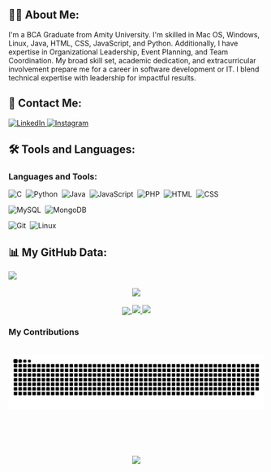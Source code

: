 ## 👨‍💻 About Me:

<p align="left">
I'm a BCA Graduate from Amity University. I'm skilled in Mac OS, Windows, Linux, Java, HTML, CSS, JavaScript, and Python. Additionally, I have expertise in Organizational Leadership, Event Planning, and Team Coordination. My broad skill set, academic dedication, and extracurricular involvement prepare me for a career in software development or IT. I blend technical expertise with leadership for impactful results.
</p>

## 📱 Contact Me:

<p align="left">
  <a href="https://www.linkedin.com/in/sanya-bhatia16112002/" target="_blank">
    <img alt="LinkedIn" src="https://img.shields.io/badge/linkedin-%230077B5.svg?&style=for-the-badge&logo=linkedin&logoColor=white" height="30px"/>
  </a>
  <a href="https://www.instagram.com/sanya_bhatia24" target="_blank">
    <img alt="Instagram" src="https://img.shields.io/badge/Instagram-E4405F?style=for-the-badge&logo=instagram&logoColor=white" height="30px"/>
  </a>
</p>

## 🛠 Tools and Languages:

<h3 align="left">Languages and Tools:</h3>

![C](https://img.shields.io/badge/-C-05122A?style=flat&logo=C&logoColor=00599C)&nbsp;
![Python](https://img.shields.io/badge/-Python-05122A?style=flat&logo=python)&nbsp;
![Java](https://img.shields.io/badge/-Java-05122A?style=flat&logo=java&logoColor=00599C)&nbsp;
![JavaScript](https://img.shields.io/badge/-JavaScript-05122A?style=flat&logo=javascript)&nbsp;
![PHP](https://img.shields.io/badge/-PHP-05122A?style=flat&logo=php)&nbsp;
![HTML](https://img.shields.io/badge/-HTML-05122A?style=flat&logo=html5)&nbsp;
![CSS](https://img.shields.io/badge/-CSS-05122A?style=flat&logo=css3)&nbsp;

![MySQL](https://img.shields.io/badge/-MySQL-05122A?style=flat&logo=mysql)&nbsp;
![MongoDB](https://img.shields.io/badge/-MongoDB-05122A?style=flat&logo=mongodb)&nbsp;

![Git](https://img.shields.io/badge/-Git-05122A?style=flat&logo=git)&nbsp;
![Linux](https://img.shields.io/badge/-Linux-05122A?style=flat&logo=linux)&nbsp;

## 📊 My GitHub Data:
<a href="https://github.com/sanyabhatia16">
  <img src="https://komarev.com/ghpvc/?username=sanyabhatia16&label=Profile%20views&color=0e75b6&style=for-the-badge"/>
</a>

<p align="center">
  <img src="https://github-readme-stats.vercel.app/api/top-langs/?username=sanyabhatia16&theme=algolia&layout=compact"/>
</p>

<p align="center">
  <a href="https://github.com/sanyabhatia16">
    <img align="center" src="https://github-profile-summary-cards.vercel.app/api/cards/profile-details?username=sanyabhatia16&theme=github_dark" />
    <img src="https://github-readme-stats.vercel.app/api?username=sanyabhatia16&show_icons=true&theme=github_dark&hide_border=true" />
    <img src="https://github-readme-streak-stats.herokuapp.com/?user=sanyabhatia16&theme=github-dark-blue&hide_border=true" />
  </a>
</p>
<h3> My Contributions </h3>
  <br>
  <img alt="snake eating my contributions" src="https://raw.githubusercontent.com/salesp07/salesp07/output/github-contribution-grid-snake.svg" />
  
  <br/><br/><br/>
</div>

<h3 align="center">
    <img src="https://readme-typing-svg.herokuapp.com/?font=Righteous&size=25&center=true&vCenter=true&width=500&height=70&duration=4000&lines=Thanks+for+visiting!+✌️;+Connect+with+me+on+LinkedIn!;Let's+collaborate+on+projects+🙂">
</h3>
